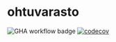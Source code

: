 # ohtuvarasto

![GHA workflow badge](https://github.com/ellapaella/ohtuvarasto/workflows/CI/badge.svg)
[![codecov](https://codecov.io/github/ellapaella/ohtuvarasto/graph/badge.svg?token=0N4TOOOQLV)](https://codecov.io/github/ellapaella/ohtuvarasto)
